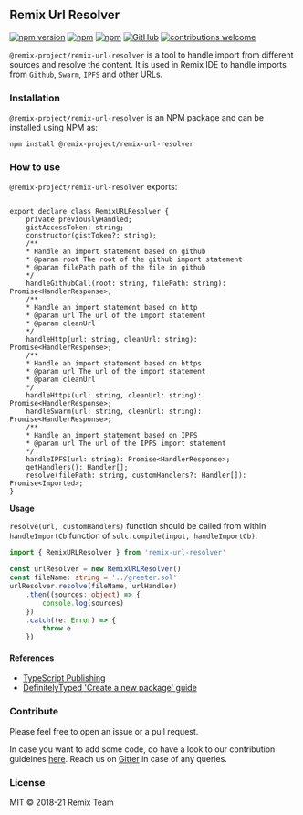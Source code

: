 ## Remix Url Resolver
[![npm version](https://badge.fury.io/js/%40remix-project%2Fremix-url-resolver.svg)](https://www.npmjs.com/package/@remix-project/remix-url-resolver)
[![npm](https://img.shields.io/npm/dt/@remix-project/remix-url-resolver.svg?label=Total%20Downloads)](https://www.npmjs.com/package/@remix-project/remix-url-resolver)
[![npm](https://img.shields.io/npm/dw/@remix-project/remix-url-resolver.svg)](https://www.npmjs.com/package/@remix-project/remix-url-resolver)
[![GitHub](https://img.shields.io/github/license/mashape/apistatus.svg)](https://github.com/ethereum/remix-project/tree/master/libs/remix-url-resolver)
[![contributions welcome](https://img.shields.io/badge/contributions-welcome-brightgreen.svg?style=flat)](https://github.com/ethereum/remix-project/issues)


`@remix-project/remix-url-resolver` is a tool to handle import from different sources and resolve the content. It is used in Remix IDE to handle imports from `Github`, `Swarm`, `IPFS` and other URLs. 

### Installation

`@remix-project/remix-url-resolver` is an NPM package and can be installed using NPM as:

`npm install @remix-project/remix-url-resolver`

### How to use

`@remix-project/remix-url-resolver` exports:

```

export declare class RemixURLResolver {
    private previouslyHandled;
    gistAccessToken: string;
    constructor(gistToken?: string);
    /**
    * Handle an import statement based on github
    * @param root The root of the github import statement
    * @param filePath path of the file in github
    */
    handleGithubCall(root: string, filePath: string): Promise<HandlerResponse>;
    /**
    * Handle an import statement based on http
    * @param url The url of the import statement
    * @param cleanUrl
    */
    handleHttp(url: string, cleanUrl: string): Promise<HandlerResponse>;
    /**
    * Handle an import statement based on https
    * @param url The url of the import statement
    * @param cleanUrl
    */
    handleHttps(url: string, cleanUrl: string): Promise<HandlerResponse>;
    handleSwarm(url: string, cleanUrl: string): Promise<HandlerResponse>;
    /**
    * Handle an import statement based on IPFS
    * @param url The url of the IPFS import statement
    */
    handleIPFS(url: string): Promise<HandlerResponse>;
    getHandlers(): Handler[];
    resolve(filePath: string, customHandlers?: Handler[]): Promise<Imported>;
}

```

**Usage**

`resolve(url, customHandlers)` function should be called from within `handleImportCb` function of `solc.compile(input, handleImportCb)`.

```ts
import { RemixURLResolver } from 'remix-url-resolver'

const urlResolver = new RemixURLResolver()
const fileName: string = '../greeter.sol'
urlResolver.resolve(fileName, urlHandler)
	.then((sources: object) => {
		console.log(sources)
	})
	.catch((e: Error) => {
		throw e
	})
```

#### References

* [TypeScript Publishing](http://www.typescriptlang.org/docs/handbook/declaration-files/publishing.html)
* [DefinitelyTyped 'Create a new package' guide](https://github.com/DefinitelyTyped/DefinitelyTyped#create-a-new-package)

### Contribute

Please feel free to open an issue or a pull request. 

In case you want to add some code, do have a look to our contribution guidelnes [here](https://github.com/ethereum/remix-project/blob/master/CONTRIBUTING.md). Reach us on [Gitter](https://gitter.im/ethereum/remix) in case of any queries.   

### License
MIT © 2018-21 Remix Team